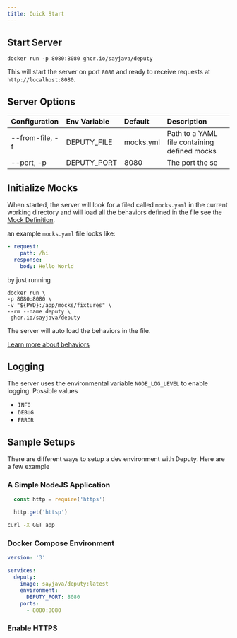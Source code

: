 ```yaml
---
title: Quick Start
---
```


## Start Server

```shell
docker run -p 8080:8080 ghcr.io/sayjava/deputy
```

This will start the server on port `8080` and ready to receive requests at `http://localhost:8080`.

## Server Options

| Configuration         | Env Variable | Default        | Description     |
| :------------------   | :----------- | :------------- | :-------------  |
| \--from-file, -f      |  DEPUTY_FILE | mocks.yml      | Path to a YAML file containing defined mocks  |
| \--port, -p           |  DEPUTY_PORT | 8080           | The port the se |

## Initialize Mocks

When started, the server will look for a filed called `mocks.yaml` in the current working directory and will load all the behaviors defined in the file see the [Mock Definition](/guide).

an example `mocks.yaml` file looks like:

```yaml
- request:
    path: /hi
  response:
    body: Hello World
```

by just running

```shell
docker run \
-p 8080:8080 \
-v "${PWD}:/app/mocks/fixtures" \
--rm --name deputy \
 ghcr.io/sayjava/deputy
```

The server will auto load the behaviors in the file.

[Learn more about behaviors](/guide)

## Logging

The server uses the environmental variable `NODE_LOG_LEVEL` to enable logging. Possible values

-   `INFO`
-   `DEBUG`
-   `ERROR`


## Sample Setups
There are different ways to setup a dev environment with Deputy. Here are a few example

### A Simple NodeJS Application
```javascript
  const http = require('https')

  http.get('httsp')
```

```bash
curl -X GET app
```

<!-- ![NodeJS](./media/nodejs.svg) -->

### Docker Compose Environment
```yaml
version: '3'

services:
  deputy:
    image: sayjava/deputy:latest
    environment: 
      DEPUTY_PORT: 8080
    ports: 
      - 8080:8080
```
### Enable HTTPS


<!-- ## Programmatic

Behave can also be used as an express middleware in an existing application.

```javascript
const express = require('express');
const { behaveHandler } = require('@sayjava/behave');

const app = express();

app.get('/', (req, res) => res.render('index', { title: 'Hey', message: 'Hello there!' }));

app.use(behaveHandler({ config: { fromFile: 'behaviors.yaml' } }));

// can also be mounted on a path
app.use('/api', behaveHandler({ config: { fromFile: 'api.yaml' } }));

app.listen(3000, () => console.info(`App started on 3000`)); -->
```
